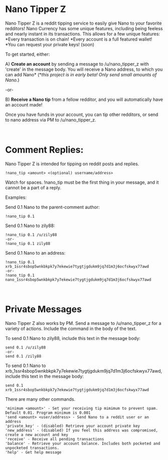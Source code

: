 # Nano Tipper Z


Nano Tipper Z is a reddit tipping service to easily give Nano to your favorite redditors!
Nano Currency has some unique features, including being feeless and nearly instant in its transactions. This allows for a few unique features:
*Every transaction is on chain!
*Every account is a full featured wallet!
*You can request your private keys! (soon)

To get started, either:

A) **Create an account** by sending a message to /u/nano_tipper_z with 'create' in the message body. You will receive a Nano address, to which you can add Nano\* (\**this project is in early beta! Only send small amounts of Nano*.)

\-or-

B) **Receive a Nano tip** from a fellow redditor, and you will automatically have an account made!

Once you have funds in your account, you can tip other redditors, or send to nano address via PM to /u/nano_tipper_z.

&#x200B;

# Comment Replies:

Nano Tipper Z is intended for tipping on reddit posts and replies.

    !nano_tip <amount> <(optional) username/address>

Watch for spaces. !nano\_tip must be the first thing in your message, and it cannot be a part of a reply.

Examples:

Send 0.1 Nano to the parent-comment author:

    !nano_tip 0.1

Send 0.1 Nano to zily88:

    !nano_tip 0.1 /u/zily88
    -or-
    !nano_tip 0.1 zily88

Send 0.1 Nano to an address:

    !nano_tip 0.1 xrb_1ssr4sbop5wnkbkpk7y7ekewie7tygtjgdukm9jq7d1m3j6ocfskwyx77awd
    -or-
    !nano_tip 0.1 nano_1ssr4sbop5wnkbkpk7y7ekewie7tygtjgdukm9jq7d1m3j6ocfskwyx77awd

&#x200B;

# Private Messages

Nano Tipper Z also works by PM. Send a message to /u/nano_tipper_z for a variety of actions. Include the command in the body of the text.

To send 0.1 Nano to zily88, include this text in the message body:

    send 0.1 /u/zily88
    -or-
    send 0.1 /zily88

To send 0.1 Nano to xrb\_1ssr4sbop5wnkbkpk7y7ekewie7tygtjgdukm9jq7d1m3j6ocfskwyx77awd, include this text in the message body:

    send 0.1 xrb_1ssr4sbop5wnkbkpk7y7ekewie7tygtjgdukm9jq7d1m3j6ocfskwyx77awd

There are many other commands.

    'minimum <amount>' - Set your receiving tip mimimum to prevent spam. Default 0.01. Program minimum is 0.001
    'send <amount> <user/address> - Send Nano to a reddit user or an address
    'private_key' - (disabled) Retrieve your account private key
    'new_address' - (disabled) If you feel this address was compromised, create a new account and key
    'receive' - Receive all pending transactions
    'balance' - Retrieve your account balance. Includes both pocketed and unpocketed transactions.
    'help' - Get help message

&#x200B;
